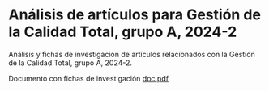 # Análisis de artículos para Gestión de la Calidad Total, grupo A, 2024-2

Análisis y fichas de investigación de artículos relacionados con la Gestión de la Calidad Total, grupo A, 2024-2.

Documento con fichas de investigación [doc.pdf](doc.pdf)
